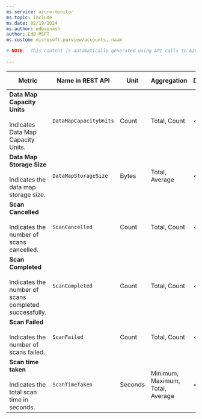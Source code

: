 ```yaml
---
ms.service: azure-monitor
ms.topic: include
ms.date: 02/19/2024
ms.author: edbaynash
author: EdB-MSFT
ms.custom: microsoft.purview/accounts, naam

# NOTE:  This content is automatically generated using API calls to Azure. Any edits made on these files will be overwritten in the next run of the script. 
 
---
```



|Metric|Name in REST API|Unit|Aggregation|Dimensions|Time Grains|DS Export|
|---|---|---|---|---|---|---|
|**Data Map Capacity Units**<br><br>Indicates Data Map Capacity Units. |`DataMapCapacityUnits` |Count |Total, Count |\<none\>|PT1H, P1D |Yes|
|**Data Map Storage Size**<br><br>Indicates the data map storage size. |`DataMapStorageSize` |Bytes |Total, Average |\<none\>|PT1H, P1D |Yes|
|**Scan Cancelled**<br><br>Indicates the number of scans cancelled. |`ScanCancelled` |Count |Total, Count |\<none\>|PT1M, PT15M, PT1H, P1D |Yes|
|**Scan Completed**<br><br>Indicates the number of scans completed successfully. |`ScanCompleted` |Count |Total, Count |\<none\>|PT1M, PT15M, PT1H, P1D |Yes|
|**Scan Failed**<br><br>Indicates the number of scans failed. |`ScanFailed` |Count |Total, Count |\<none\>|PT1M, PT15M, PT1H, P1D |Yes|
|**Scan time taken**<br><br>Indicates the total scan time in seconds. |`ScanTimeTaken` |Seconds |Minimum, Maximum, Total, Average |\<none\>|PT1M, PT15M, PT1H, P1D |Yes|